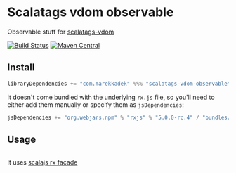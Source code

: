 # Scalatags vdom observable
Observable stuff for [scalatags-vdom](https://github.com/KadekM/scalatags-vdom)

[![Build Status](https://travis-ci.org/KadekM/scalatags-vdom-observable.svg?branch=dev)](https://travis-ci.org/KadekM/scalatags-vdom-observable)
[![Maven Central](https://img.shields.io/maven-central/v/com.marekkadek/scalatags-vdom-observable_sjs0.6_2.12.svg)](https://maven-badges.herokuapp.com/maven-central/com.marekkadek/scalatags-vdom-observable_sjs0.6_2.12)

## Install

```scala
libraryDependencies += "com.marekkadek" %%% "scalatags-vdom-observable" % "0.1-SNAPSHOT"
```

It doesn't come bundled with the underlying `rx.js` file, so you'll need to either add them manually or specify them as `jsDependencies`:

```scala
jsDependencies += "org.webjars.npm" % "rxjs" % "5.0.0-rc.4" / "bundles/Rx.min.js" commonJSName "Rx"
```

## Usage

```scala
```

It uses [scalajs rx facade](https://github.com/LukaJCB/rxscala-js)
